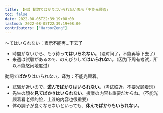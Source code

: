 ```yaml
---
title: 【N3】動詞てばかりはいられない表示「不能光顾着」
toc: false
date: 2022-08-05T22:39:19+08:00
lastmod: 2022-08-05T22:39:19+08:00
contributors: ["HarborZeng"]
---
```


～てはいられない：表示不能再...下去了

- 時間がないから、もう待っ**てはいられない**。（没时间了，不能再等下去了）
- 来週は試験があるので、のんびりし**てはいられな**い。（因为下周有考试，所以不能悠闲地度过）

動詞て**ばかり**はいられない，译为：不能光顾着。

- 試験が近いので、**遊んでばかりはいられない**。（考试临近，不要光顾着玩）
- 先生の顔を**見てばかりはいられない**、授業の内容も重要だからね。（不能光顾着看老师的脸，上课的内容也很重要）
- 体の調子が良くならないといっても、**休んでばかりもいられない**。


